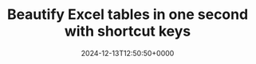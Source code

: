---
title: "Beautify Excel tables in one second with shortcut keys"
description: "It's easy to get visually fatigued looking at a lot of data. We can use a shortcut key to beautify the table in one second, making it easier to read."
image: "images/post/2024/12/beautify-excel-tables-in-one-second.png"
date: "2024-12-13T12:50:50+0000"
categories: ["Tips"]
tags: ["Excel", "Office", "shortcut keys"]
type: "regular" # available types: [featured/regular]
draft: false
sitemapExclude: false
---